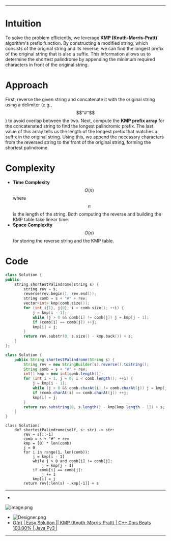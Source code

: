 #
---
# Intuition
To solve the problem efficiently, we leverage **KMP (Knuth-Morris-Pratt)** algorithm's prefix function. By constructing a modified string, which consists of the original string and its reverse, we can find the longest prefix of the original string that is also a suffix. This information allows us to determine the shortest palindrome by appending the minimum required characters in front of the original string.

# Approach
First, reverse the given string and concatenate it with the original string using a delimiter (e.g., $$"#"$$) to avoid overlap between the two. Next, compute the **KMP prefix array** for the concatenated string to find the longest palindromic prefix. The last value of this array tells us the length of the longest prefix that matches a suffix in the original string. Using this, we append the necessary characters from the reversed string to the front of the original string, forming the shortest palindrome.

# Complexity
- **Time Complexity** $$O(n)$$ where $$n$$ is the length of the string. Both computing the reverse and building the KMP table take linear time.
- **Space Complexity** $$O(n)$$ for storing the reverse string and the KMP table.

# Code
```cpp []
class Solution {
public:
    string shortestPalindrome(string s) {
        string rev = s;
        reverse(rev.begin(), rev.end());
        string comb = s + "#" + rev;
        vector<int> kmp(comb.size());
        for (int i{1}, j{0}; i < comb.size(); ++i) {
            j = kmp[i - 1];
            while (j > 0 && comb[i] != comb[j]) j = kmp[j - 1];
            if (comb[i] == comb[j]) ++j;
            kmp[i] = j;
        }
        return rev.substr(0, s.size() - kmp.back()) + s;
    }
};
```
```java []
class Solution {
    public String shortestPalindrome(String s) {
        String rev = new StringBuilder(s).reverse().toString();
        String comb = s + "#" + rev;
        int[] kmp = new int[comb.length()];
        for (int i = 1, j = 0; i < comb.length(); ++i) {
            j = kmp[i - 1];
            while (j > 0 && comb.charAt(i) != comb.charAt(j)) j = kmp[j - 1];
            if (comb.charAt(i) == comb.charAt(j)) ++j;
            kmp[i] = j;
        }
        return rev.substring(0, s.length() - kmp[kmp.length - 1]) + s;
    }
}
```
```python3 []
class Solution:
    def shortestPalindrome(self, s: str) -> str:
        rev = s[::-1]
        comb = s + "#" + rev
        kmp = [0] * len(comb)
        j = 0
        for i in range(1, len(comb)):
            j = kmp[i - 1]
            while j > 0 and comb[i] != comb[j]:
                j = kmp[j - 1]
            if comb[i] == comb[j]:
                j += 1
            kmp[i] = j
        return rev[:len(s) - kmp[-1]] + s
```

---

- 
![image.png](https://assets.leetcode.com/users/images/70cee062-2dc8-4694-93fd-e0e318720e45_1726803102.7627122.png)

- ![Designer.png](https://assets.leetcode.com/users/images/5395952a-4267-4b87-b81f-f28780669704_1726803172.327018.png)
- [O(n) | Easy Solution || KMP (Knuth-Morris-Pratt) | C++ 0ms Beats 100.00% | Java Py3 |](https://leetcode.com/problems/shortest-palindrome/description/?envType=daily-question&envId=2024-09-20)

---
